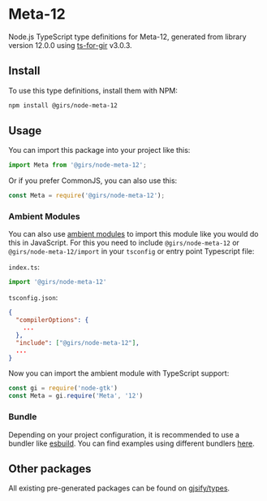 
# Meta-12

Node.js TypeScript type definitions for Meta-12, generated from library version 12.0.0 using [ts-for-gir](https://github.com/gjsify/ts-for-gir) v3.0.3.


## Install

To use this type definitions, install them with NPM:
```bash
npm install @girs/node-meta-12
```

## Usage

You can import this package into your project like this:
```ts
import Meta from '@girs/node-meta-12';
```

Or if you prefer CommonJS, you can also use this:
```ts
const Meta = require('@girs/node-meta-12');
```

### Ambient Modules

You can also use [ambient modules](https://github.com/gjsify/ts-for-gir/tree/main/packages/cli#ambient-modules) to import this module like you would do this in JavaScript.
For this you need to include `@girs/node-meta-12` or `@girs/node-meta-12/import` in your `tsconfig` or entry point Typescript file:

`index.ts`:
```ts
import '@girs/node-meta-12'
```

`tsconfig.json`:
```json
{
  "compilerOptions": {
    ...
  },
  "include": ["@girs/node-meta-12"],
  ...
}
```

Now you can import the ambient module with TypeScript support: 

```ts
const gi = require('node-gtk')
const Meta = gi.require('Meta', '12')
```


### Bundle

Depending on your project configuration, it is recommended to use a bundler like [esbuild](https://esbuild.github.io/). You can find examples using different bundlers [here](https://github.com/gjsify/ts-for-gir/tree/main/examples).

## Other packages

All existing pre-generated packages can be found on [gjsify/types](https://github.com/gjsify/types).

